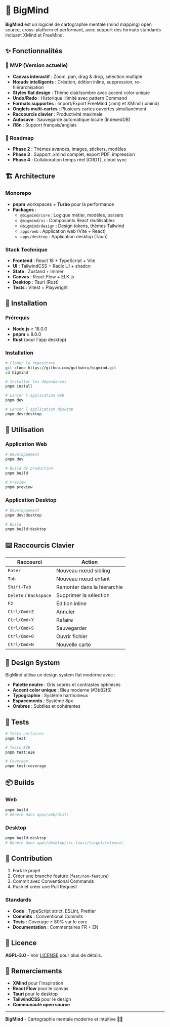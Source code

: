 # 🧠 BigMind

**BigMind** est un logiciel de cartographie mentale (mind mapping) open source, cross-platform et performant, avec support des formats standards incluant XMind et FreeMind.

## ✨ Fonctionnalités

### 🎯 MVP (Version actuelle)

- **Canvas interactif** : Zoom, pan, drag & drop, sélection multiple
- **Nœuds intelligents** : Création, édition inline, suppression, re-hiérarchisation
- **Styles flat design** : Thème clair/sombre avec accent color unique
- **Undo/Redo** : Historique illimité avec pattern Command
- **Formats supportés** : Import/Export FreeMind (.mm) et XMind (.xmind)
- **Onglets multi-cartes** : Plusieurs cartes ouvertes simultanément
- **Raccourcis clavier** : Productivité maximale
- **Autosave** : Sauvegarde automatique locale (IndexedDB)
- **i18n** : Support français/anglais

### 🚀 Roadmap

- **Phase 2** : Thèmes avancés, images, stickers, modèles
- **Phase 3** : Support .xmind complet, export PDF, impression
- **Phase 4** : Collaboration temps réel (CRDT), cloud sync

## 🏗️ Architecture

### Monorepo

- **pnpm** workspaces + **Turbo** pour la performance
- **Packages** :
  - `@bigmind/core` : Logique métier, modèles, parsers
  - `@bigmind/ui` : Composants React réutilisables
  - `@bigmind/design` : Design tokens, thèmes Tailwind
  - `apps/web` : Application web (Vite + React)
  - `apps/desktop` : Application desktop (Tauri)

### Stack Technique

- **Frontend** : React 18 + TypeScript + Vite
- **UI** : TailwindCSS + Radix UI + shadcn
- **State** : Zustand + Immer
- **Canvas** : React Flow + ELK.js
- **Desktop** : Tauri (Rust)
- **Tests** : Vitest + Playwright

## 🚀 Installation

### Prérequis

- **Node.js** ≥ 18.0.0
- **pnpm** ≥ 8.0.0
- **Rust** (pour l'app desktop)

### Installation

```bash
# Cloner le repository
git clone https://github.com/guthubrx/bigmind.git
cd bigmind

# Installer les dépendances
pnpm install

# Lancer l'application web
pnpm dev

# Lancer l'application desktop
pnpm dev:desktop
```

## 📱 Utilisation

### Application Web

```bash
# Développement
pnpm dev

# Build de production
pnpm build

# Preview
pnpm preview
```

### Application Desktop

```bash
# Développement
pnpm dev:desktop

# Build
pnpm build:desktop
```

## ⌨️ Raccourcis Clavier

| Raccourci              | Action                      |
| ---------------------- | --------------------------- |
| `Enter`                | Nouveau nœud sibling        |
| `Tab`                  | Nouveau nœud enfant         |
| `Shift+Tab`            | Remonter dans la hiérarchie |
| `Delete` / `Backspace` | Supprimer la sélection      |
| `F2`                   | Édition inline              |
| `Ctrl/Cmd+Z`           | Annuler                     |
| `Ctrl/Cmd+Y`           | Refaire                     |
| `Ctrl/Cmd+S`           | Sauvegarder                 |
| `Ctrl/Cmd+O`           | Ouvrir fichier              |
| `Ctrl/Cmd+N`           | Nouvelle carte              |

## 🎨 Design System

BigMind utilise un design system flat moderne avec :

- **Palette neutre** : Gris sobres et contrastes optimisés
- **Accent color unique** : Bleu moderne (#3b82f6)
- **Typographie** : Système harmonieux
- **Espacements** : Système 8px
- **Ombres** : Subtiles et cohérentes

## 🧪 Tests

```bash
# Tests unitaires
pnpm test

# Tests E2E
pnpm test:e2e

# Coverage
pnpm test:coverage
```

## 📦 Builds

### Web

```bash
pnpm build
# Génère dans apps/web/dist/
```

### Desktop

```bash
pnpm build:desktop
# Génère dans apps/desktop/src-tauri/target/release/
```

## 🤝 Contribution

1. Fork le projet
2. Créer une branche feature (`feat/nom-feature`)
3. Commit avec Conventional Commands
4. Push et créer une Pull Request

### Standards

- **Code** : TypeScript strict, ESLint, Prettier
- **Commits** : Conventional Commits
- **Tests** : Coverage ≥ 80% sur le core
- **Documentation** : Commentaires FR + EN

## 📄 Licence

**AGPL-3.0** - Voir [LICENSE](LICENSE) pour plus de détails.

## 🙏 Remerciements

- **XMind** pour l'inspiration
- **React Flow** pour le canvas
- **Tauri** pour le desktop
- **TailwindCSS** pour le design
- **Communauté open source**

---

**BigMind** - Cartographie mentale moderne et intuitive 🧠✨
